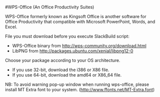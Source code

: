 #WPS-Office (An Office Productivity Suites)

WPS-Office formerly known as Kingsoft Office is another software for Office Productivity that compatible with Microsoft PowerPoint, Words, and Excel.

File you must download before you execute SlackBuild script:
- WPS-Office binary from http://wps-community.org/download.html
- LibPNG from http://packages.ubuntu.com/xenial/libpng12-0

Choose your package according to your OS architecture. 
- If you use 32-bit, download the i386 or X86 file. 
- If you use 64-bit, download the amd64 or X86_64 file.

NB:
To avoid warning pop-up window when running wps-office, please install MT Extra font to your system. (http://www.ffonts.net/MT-Extra.font)
